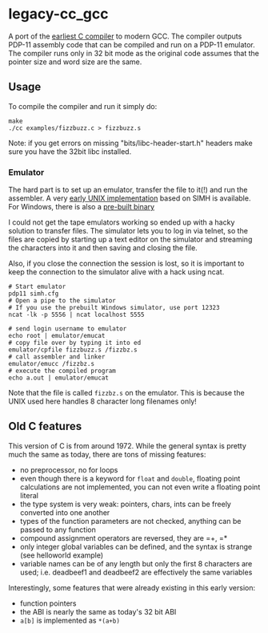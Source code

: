 # legacy-cc_gcc
A port of the [earliest C compiler](https://www.bell-labs.com/usr/dmr/www/primevalC.html) to modern GCC. The compiler outputs PDP-11 assembly code that can be compiled and run on a PDP-11 emulator. The compiler runs only in 32 bit mode as the original code assumes that the pointer size and word size are the same.

## Usage
To compile the compiler and run it simply do:
```shell
make
./cc examples/fizzbuzz.c > fizzbuzz.s
```
Note: if you get errors on missing "bits/libc-header-start.h" headers make sure you have the 32bit libc installed.

### Emulator
The hard part is to set up an emulator, transfer the file to it(!) and run the assembler. A very [early UNIX implementation](https://github.com/qrush/unix) based on SIMH is available. For Windows, there is also a [pre-built binary](http://sourceforge.net/project/downloading.php?group_id=204974&filename=Research-unixv1-0.3.exe&a=25520957)

I could not get the tape emulators working so ended up with a hacky solution to transfer files. The simulator lets you to log in via telnet, so the files are copied by starting up a text editor on the simulator and streaming the characters into it and then saving and closing the file.

Also, if you close the connection the session is lost, so it is important to keep the connection to the 
simulator alive with a hack using ncat.
```shell
# Start emulator
pdp11 simh.cfg
# Open a pipe to the simulator
# If you use the prebuilt Windows simulator, use port 12323
ncat -lk -p 5556 | ncat localhost 5555

# send login username to emulator
echo root | emulator/emucat
# copy file over by typing it into ed
emulator/cpfile fizzbuzz.s /fizzbz.s 
# call assembler and linker
emulator/emucc /fizzbz.s 
# execute the compiled program
echo a.out | emulator/emucat
```

Note that the file is called `fizzbz.s` on the emulator. This is because the UNIX used here handles 8 character long filenames only!

## Old C features 

This version of C is from around 1972. While the general syntax is pretty much the same as today,
there are tons of missing features:
- no preprocessor, no for loops
- even though there is a keyword for `float` and `double`, floating point calculations are not implemented, you can not even write a floating point literal
- the type system is very weak: pointers, chars, ints can be freely converted into one another
- types of the function parameters are not checked, anything can be passed to any function
- compound assignment operators are reversed, they are =+, =*
- only integer global variables can be defined, and the syntax is strange (see helloworld example)
- variable names can be of any length but only the first 8 characters are used; i.e. deadbeef1 and deadbeef2 are effectively the same variables
  

Interestingly, some features that were already existing in this early version:
- function pointers
- the ABI is nearly the same as today's 32 bit ABI
- `a[b]` is implemented as `*(a+b)`

